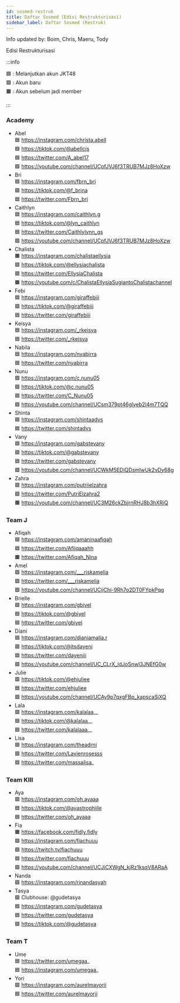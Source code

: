 ```yaml
---
id: sosmed-restruk
title: Daftar Sosmed (Edisi Restrukturisasi)
sidebar_label: Daftar Sosmed (Restruk)
---
```


Info updated by: Boim, Chris, Maeru, Tody

Edisi Restrukturisasi

:::info

🟦 : Melanjutkan akun JKT48 </br>
🟩 : Akun baru </br>
🟧 : Akun sebelum jadi member

:::

### Academy
- Abel </br>
🟦 https://instagram.com/christa.abell </br>
🟦 https://tiktok.com/@abellcjs </br>
🟦 https://twitter.com/A_abel17 </br>
🟩 https://youtube.com/channel/UCpfJVJ6f3TRUB7MJz8HoXzw
- Bri </br>
🟦 https://instagram.com/fbrn_bri </br>
🟩 https://tiktok.com/@f_brina </br>
🟦 https://twitter.com/Fbrn_bri
- Caithlyn </br>
🟦 https://instagram.com/caithlyn.g </br>
🟦 https://tiktok.com/@lyn_caithlyn </br>
🟦 https://twitter.com/Caithlylynn_gs </br>
🟩 https://youtube.com/channel/UCpfJVJ6f3TRUB7MJz8HoXzw
- Chalista </br>
🟧 https://instagram.com/chalistaellysia </br>
🟩 https://tiktok.com/@ellysiachalista </br>
🟩 https://twitter.com/EllysiaChalista </br>
🟧 https://youtube.com/c/ChalistaEllysiaSugiantoChalistachannel
- Febi </br>
🟦 https://instagram.com/giraffebiii </br>
🟩 https://tiktok.com/@giraffebiii </br>
🟦 https://twitter.com/giraffebiii
- Keisya </br>
🟦 https://instagram.com/_rkeisya </br>
🟦 https://twitter.com/_rkeisya
- Nabila </br>
🟦 https://instagram.com/nyabirra </br>
🟦 https://twitter.com/nyabirra
- Nunu </br>
🟩 https://instagram.com/c.nunu05 </br>
🟩 https://tiktok.com/@c.nunu05 </br>
🟦 https://twitter.com/C_Nunu05 </br>
🟩 https://youtube.com/channel/UCsm379pt46glyeb2l4m7TQQ
- Shinta </br>
🟦 https://instagram.com/shintaadvs </br>
🟦 https://twitter.com/shintadvs
- Vany </br>
🟦 https://instagram.com/gabstevany </br>
🟩 https://tiktok.com/@gabstevany </br>
🟦 https://twitter.com/gabstevany </br>
🟩 https://youtube.com/channel/UCWkM5EDiQDsmIwUk2vDy68g
- Zahra </br>
🟩 https://instagram.com/putriielzahra </br>
🟩 https://twitter.com/PutriElzahra2 </br>
🟧 https://youtube.com/channel/UC3M26ckZbjrnRHJ8b3hXRiQ

### Team J
- Afiqah </br>
🟦 https://instagram.com/amaninaafiqah </br>
🟦 https://twitter.com/Afiiqaaahh </br>
🟧 https://twitter.com/Afiqah_Nina
- Amel </br>
🟩 https://instagram.com/___riskamelia </br>
🟩 https://twitter.com/___riskamelia </br>
🟩 https://youtube.com/channel/UCijChi-9Rh7o2DT0FYpkPqg
- Brielle </br>
🟩 https://instagram.com/gbiyel </br>
🟦 https://tiktok.com/@gbiyel </br>
🟦 https://twitter.com/gbiyel
- Diani </br>
🟦 https://instagram.com/dianiamalia.r </br>
🟩 https://tiktok.com/@itsdayeni </br>
🟦 https://twitter.com/dayeniii </br>
🟩 https://youtube.com/channel/UC_CLrX_ldJoSnwI3JNEfG0w
- Julie </br>
🟩 https://tiktok.com/@ehjuliee </br>
🟦 https://twitter.com/ehjuliee </br>
🟩 https://youtube.com/channel/UCAy9p7qxgFBp_kapscaSjXQ
- Lala </br>
🟩 https://instagram.com/kalalaa__ </br>
🟦 https://tiktok.com/@kalalaa__ </br>
🟦 https://twitter.com/kalalaaa__
- Lisa </br>
🟦 https://instagram.com/theadrni </br>
🟩 https://twitter.com/Lavienrosesss </br>
🟦 https://twitter.com/massalisa_

### Team KIII
- Aya </br>
🟩 https://instagram.com/oh.ayaaa </br>
🟦 https://tiktok.com/@ayastrophiile </br>
🟦 https://twitter.com/oh_ayaaa
- Fia </br>
🟧 https://facebook.com/fidly.fidly </br>
🟩 https://instagram.com/fiachuuu </br>
🟩 https://twitch.tv/fiachuuu </br>
🟦 https://twitter.com/fiachuuu </br>
🟩 https://youtube.com/channel/UCJiCXWgN_kjRz1ksqV8ARaA
- Nanda </br>
🟩 https://instagram.com/rinandasyah
- Tasya </br>
🟩 Clubhouse: @gudetasya </br>
🟦 https://instagram.com/gudetasya </br>
🟦 https://twitter.com/gudetasya </br>
🟩 https://tiktok.com/@gudetasya

### Team T
- Ume </br>
🟦 https://twitter.com/umegaa_ </br>
🟦 https://instagram.com/umegaa_
- Yori </br>
🟩 https://instagram.com/aurelmayorii </br>
🟦 https://twitter.com/aurelmayorii

